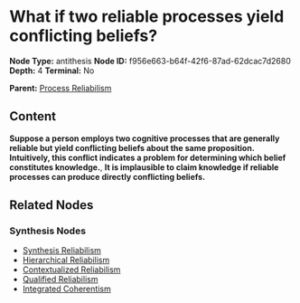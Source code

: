 # What if two reliable processes yield conflicting beliefs?

**Node Type:** antithesis
**Node ID:** f956e663-b64f-42f6-87ad-62dcac7d2680
**Depth:** 4
**Terminal:** No

**Parent:** [Process Reliabilism](process-reliabilism-synthesis-322d601f-37c8-4500-8ee8-38cdcd44a787.md)

## Content

**Suppose a person employs two cognitive processes that are generally reliable but yield conflicting beliefs about the same proposition. Intuitively, this conflict indicates a problem for determining which belief constitutes knowledge.**, **It is implausible to claim knowledge if reliable processes can produce directly conflicting beliefs.**

## Related Nodes

### Synthesis Nodes

- [Synthesis Reliabilism](synthesis-reliabilism-synthesis-1b66da88-6d89-44e7-9e04-36fd8b140900.md)
- [Hierarchical Reliabilism](hierarchical-reliabilism-synthesis-519bf133-c53a-4990-a097-a1d8ca64be15.md)
- [Contextualized Reliabilism](contextualized-reliabilism-synthesis-58b2319a-aada-4efa-b9f6-6153bcf8913f.md)
- [Qualified Reliabilism](qualified-reliabilism-synthesis-88e23e7a-12ca-4ad7-b0fe-f44b18f9fd2f.md)
- [Integrated Coherentism](integrated-coherentism-synthesis-cc8cf15a-de85-49b2-a91d-294368df3552.md)
